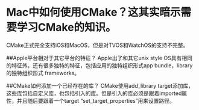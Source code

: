 # Mac中如何使用CMake？这其实暗示需要学习CMake的知识。
CMake正式完全支持iOS和MacOS，但是对TVOS和WatchOS的支持不完整。

##Apple平台相对于其它平台的特征？
Apple出了和其它unix style OS具有相同的特征外，还有很多独特的特征，包括应用的独特组织形式app bundle，library的独特组织形式 frameworks。

##CMake如何添加一个已经存在的库？
CMake使用add_library target添加库，这些库包括自定义库，也包括引入的库。但是引入的库必须是跟着imported属性，并且随后要跟着一个target “set_target_properties”用来设置路径。



